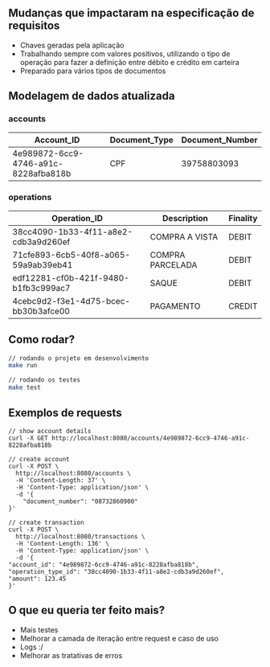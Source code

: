 ## Mudanças que impactaram na especificação de requisitos
- Chaves geradas pela aplicação
- Trabalhando sempre com valores positivos, utilizando o tipo de operação para fazer a definição entre débito e crédito em carteira
- Preparado para vários tipos de documentos

## Modelagem de dados atualizada

### accounts
| Account_ID  | Document_Type | Document_Number |
| ------------- | ------------- | ------------- |
| 4e989872-6cc9-4746-a91c-8228afba818b  | CPF  | 39758803093 |

### operations
| Operation_ID  | Description | Finality |
| ------------- | ------------- | ------------- |
| 38cc4090-1b33-4f11-a8e2-cdb3a9d260ef  | COMPRA A VISTA  | DEBIT |
| 71cfe893-6cb5-40f8-a065-59a9ab39eb41  | COMPRA PARCELADA  | DEBIT |
| edf12281-cf0b-421f-9480-b1fb3c999ac7  | SAQUE  | DEBIT |
| 4cebc9d2-f3e1-4d75-bcec-bb30b3afce00  | PAGAMENTO  | CREDIT |

## Como rodar?
```sh
// rodando o projeto em desenvolvimento
make run

// rodando os testes
make test
```

## Exemplos de requests
```curl
// show account details
curl -X GET http://localhost:8080/accounts/4e989872-6cc9-4746-a91c-8228afba818b

// create account
curl -X POST \
  http://localhost:8080/accounts \
  -H 'Content-Length: 37' \
  -H 'Content-Type: application/json' \
  -d '{
	"document_number": "08732860900"
}'

// create transaction
curl -X POST \
  http://localhost:8080/transactions \
  -H 'Content-Length: 136' \
  -H 'Content-Type: application/json' \
  -d '{
"account_id": "4e989872-6cc9-4746-a91c-8228afba818b",
"operation_type_id": "38cc4090-1b33-4f11-a8e2-cdb3a9d260ef",
"amount": 123.45
}'
```



## O que eu queria ter feito mais?
- Mais testes
- Melhorar a camada de iteração entre request e caso de uso
- Logs :/
- Melhorar as tratativas de erros
